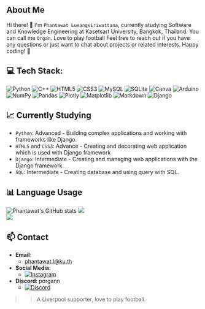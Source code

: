 ## About Me

Hi there! 👋 I'm `Phantawat Lueangsiriwattana`, currently studying Software and Knowledge Engineering at Kasetsart University, Bangkok, Thailand. You can call me `Organ`. Love to play football Feel free to reach out if you have any questions or just want to chat about projects or related interests. Happy coding! 🚀

## 💻 Tech Stack:

![Python](https://img.shields.io/badge/python-3670A0?style=for-the-badge&logo=python&logoColor=ffdd54) ![C++](https://img.shields.io/badge/c++-%2300599C.svg?style=for-the-badge&logo=c%2B%2B&logoColor=white) ![HTML5](https://img.shields.io/badge/html5-%23E34F26.svg?style=for-the-badge&logo=html5&logoColor=white) ![CSS3](https://img.shields.io/badge/css3-%231572B6.svg?style=for-the-badge&logo=css3&logoColor=white) ![MySQL](https://img.shields.io/badge/mysql-%2300000f.svg?style=for-the-badge&logo=mysql&logoColor=white) ![SQLite](https://img.shields.io/badge/sqlite-%2307405e.svg?style=for-the-badge&logo=sqlite&logoColor=white) ![Canva](https://img.shields.io/badge/Canva-%2300C4CC.svg?style=for-the-badge&logo=Canva&logoColor=white) ![Arduino](https://img.shields.io/badge/-Arduino-00979D?style=for-the-badge&logo=Arduino&logoColor=white)
![NumPy](https://img.shields.io/badge/numpy-%23013243.svg?style=for-the-badge&logo=numpy&logoColor=white) ![Pandas](https://img.shields.io/badge/pandas-%23150458.svg?style=for-the-badge&logo=pandas&logoColor=white) ![Plotly](https://img.shields.io/badge/Plotly-%233F4F75.svg?style=for-the-badge&logo=plotly&logoColor=white) ![Matplotlib](https://img.shields.io/badge/Matplotlib-%23ffffff.svg?style=for-the-badge&logo=Matplotlib&logoColor=black) ![Markdown](https://img.shields.io/badge/markdown-%23000000.svg?style=for-the-badge&logo=markdown&logoColor=white) ![Django](https://img.shields.io/badge/django-%23092E20.svg?style=for-the-badge&logo=django&logoColor=white) 

## 📈 Currently Studying

- `Python`: Advanced - Building complex applications and working with frameworks like Django.
- `HTML5` and `CSS3`: Advance - Creating and decorating web application which is used with Django framework
- `Django`: Intermediate - Creating and managing web applications with the Django framework.
- `SQL`: Intermediate - Creating database and using query with SQL.

## 📊 Language Usage

![Phantawat's GitHub stats](https://github-readme-stats.vercel.app/api?username=Phantawat&show_icons=true&theme=radical)
![](https://github-readme-streak-stats.herokuapp.com/?user=Phantawat&theme=flag-india&hide_border=true)<br/>
![](https://github-readme-stats.vercel.app/api/top-langs/?username=Phantawat&theme=flag-india&hide_border=true&include_all_commits=true&count_private=false&layout=compact)

## 📫 Contact

- **Email**:
  - [phantawat.l@ku.th](mailto:phantawat.l@ku.th)
- **Social Media**: 
  - [![Instagram](https://img.shields.io/badge/Instagram-%23E4405F.svg?logo=Instagram&logoColor=white)](https://instagram.com/p_organ) 
- **Discord**: porgann
  - [![Discord](https://img.shields.io/badge/Discord-%237289DA.svg?logo=discord&logoColor=white)](https://discord.gg/porgann)

>> A Liverpool supporter, love to play football.
